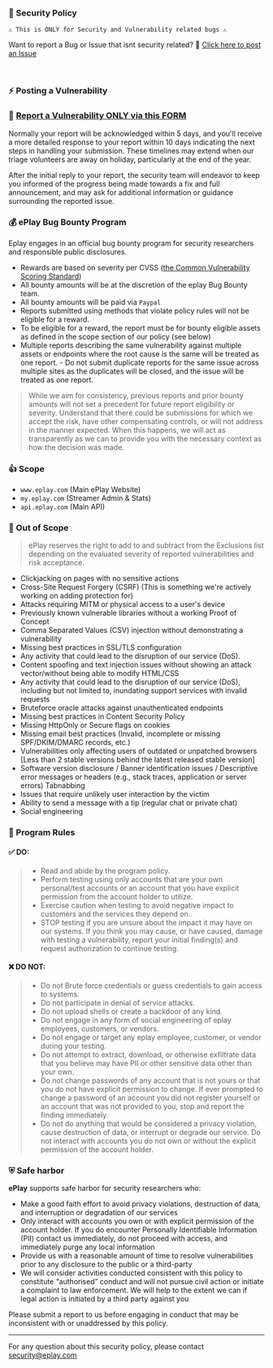 ### 📕 Security Policy
```
⚠️ This is ONLY for Security and Vulnerability related bugs ⚠️
```
Want to report a Bug or Issue that isnt security related? 
📝 [Click here to post an Issue](https://github.com/dlxmedia/commnunity/issue/new)

<br>

### ⚡️ Posting a Vulnerability 

### 📝 [Report a Vulnerability ONLY via this FORM](https://docs.google.com/forms/d/e/1FAIpQLSda_QNDQwFJTFtzGVkYhAaXc5m4Sqv6ivSeHYBhNigtA3jCqg/viewform?usp=pp_url&entry.1820994568=WWW.EPLAY.COM&entry.868338315=3&entry.149164797=Summary:%0A%5Badd+summary+of+the+vulnerability%5D%0A%0ASteps+To+Reproduce:%0A%5Badd+details+for+how+we+can+reproduce+the+issue%5D%0A%0A%5Badd+step%5D%0A%5Badd+step%5D%0A%5Badd+step%5D%0ASupporting+Material/References:%0A%5Blist+any+additional+material+(e.g.+screenshots,+logs,+etc.)%5D%0A%0A%5Battachment+/+reference%5D)

Normally your report will be acknowledged within 5 days, and you'll receive
a more detailed response to your report within 10 days indicating the
next steps in handling your submission. These timelines may extend when
our triage volunteers are away on holiday, particularly at the end of the
year.

After the initial reply to your report, the security team will endeavor to keep
you informed of the progress being made towards a fix and full announcement,
and may ask for additional information or guidance surrounding the reported
issue.

### 💰 ePlay Bug Bounty Program

Eplay engages in an official bug bounty program for security researchers and responsible public disclosures.
- Rewards are based on severity per CVSS ([the Common Vulnerability Scoring Standard](https://www.first.org/cvss/))
- All bounty amounts will be at the discretion of the eplay Bug Bounty team.
- All bounty amounts will be paid via `Paypal`
- Reports submitted using methods that violate policy rules will not be eligible for a reward.
- To be eligible for a reward, the report must be for bounty eligible assets as defined in the scope section of our policy (see below)
- Multiple reports describing the same vulnerability against multiple assets or endpoints where the root cause is the same will be treated as one report. - Do not submit duplicate reports for the same issue across multiple sites as the duplicates will be closed, and the issue will be treated as one report.
> While we aim for consistency, previous reports and prior bounty amounts will not set a precedent for future report eligibility or severity.
> Understand that there could be submissions for which we accept the risk, have other compensating controls, or will not address in the manner expected.
> When this happens, we will act as transparently as we can to provide you with the necessary context as how the decision was made.

### 👍 Scope
- `www.eplay.com` (Main ePlay Website)
- `my.eplay.com` (Streamer Admin & Stats)
- `api.eplay.com` (Main API)

### 🚫 Out of Scope
> ePlay reserves the right to add to and subtract from the Exclusions list depending on the evaluated severity of reported vulnerabilities and risk acceptance.

- Clickjacking on pages with no sensitive actions
- Cross-Site Request Forgery (CSRF) (This is something we're actively working on adding protection for)
- Attacks requiring MITM or physical access to a user's device
- Previously known vulnerable libraries without a working Proof of Concept
- Comma Separated Values (CSV) injection without demonstrating a vulnerability
- Missing best practices in SSL/TLS configuration
- Any activity that could lead to the disruption of our service (DoS).
- Content spoofing and text injection issues without showing an attack vector/without being able to modify HTML/CSS
- Any activity that could lead to the disruption of our service (DoS), including but not limited to, inundating support services with invalid requests
- Bruteforce oracle attacks against unauthenticated endpoints
- Missing best practices in Content Security Policy
- Missing HttpOnly or Secure flags on cookies
- Missing email best practices (Invalid, incomplete or missing SPF/DKIM/DMARC records, etc.)
- Vulnerabilities only affecting users of outdated or unpatched browsers [Less than 2 stable versions behind the latest released stable version]
- Software version disclosure / Banner identification issues / Descriptive error messages or headers (e.g., stack traces, application or server errors)
Tabnabbing
- Issues that require unlikely user interaction by the victim
- Ability to send a message with a tip (regular chat or private chat)
- Social engineering

### 📘 Program Rules

#### ✅ DO:
> - Read and abide by the program policy.
> - Perform testing using only accounts that are your own personal/test accounts or an account that you have explicit permission from the account holder to utilize.
> - Exercise caution when testing to avoid negative impact to customers and the services they depend on.
> - STOP testing if you are unsure about the impact it may have on our systems. If you think you may cause, or have caused, damage with testing a vulnerability, report your initial finding(s) and request authorization to continue testing.

#### ❌ DO NOT:
> - Do not Brute force credentials or guess credentials to gain access to systems.
> - Do not participate in denial of service attacks.
> - Do not upload shells or create a backdoor of any kind.
> - Do not engage in any form of social engineering of eplay employees, customers, or vendors.
> - Do not engage or target any eplay employee, customer, or vendor during your testing.
> - Do not attempt to extract, download, or otherwise exfiltrate data that you believe may have PII or other sensitive data other than your own.
> - Do not change passwords of any account that is not yours or that you do not have explicit permission to change. If ever prompted to change a password of an account you did not register yourself or an account that was not provided to you, stop and report the finding immediately.
> - Do not do anything that would be considered a privacy violation, cause destruction of data, or interrupt or degrade our service. Do not interact with accounts you do not own or without the explicit permission of the account holder.

### ⛨ Safe harbor

**ePlay** supports safe harbor for security researchers who:

*   Make a good faith effort to avoid privacy violations, destruction of data,
    and interruption or degradation of our services
*   Only interact with accounts you own or with explicit permission of the
    account holder.
    If you do encounter Personally Identifiable Information (PII) contact us
    immediately, do not proceed with access, and immediately purge any local
    information
*   Provide us with a reasonable amount of time to resolve vulnerabilities prior
    to any disclosure to the public or a third-party
*   We will consider activities conducted consistent with this policy to
    constitute “authorised” conduct and will not pursue civil action or initiate
    a complaint to law enforcement.
    We will help to the extent we can if legal action is initiated by a third
    party against you

Please submit a report to us before engaging in conduct that may be inconsistent
with or unaddressed by this policy.

---
For any question about this security policy, please contact <security@eplay.com>
